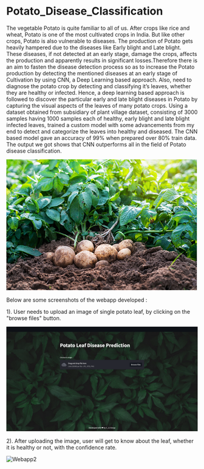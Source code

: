 # Potato_Disease_Classification

The vegetable Potato is quite familiar to all of us. After crops like rice and wheat, Potato is one of the most cultivated crops in India. But like other crops, Potato is also vulnerable to diseases. The production of Potato gets heavily hampered due to the diseases like Early blight and Late blight. These diseases, if not detected at an early stage, damage the crops, affects the production and apparently results in significant losses.Therefore there is an aim to fasten the disease detection process so as to increase the Potato production by detecting the mentioned diseases at an early stage of Cultivation by using CNN, a Deep Learning based approach. Also, need to diagnose the potato crop by detecting and classifying it’s leaves, whether they are healthy or infected. Hence, a deep learning based approach is followed to discover the particular early and late blight diseases in Potato by capturing the visual aspects of the leaves of many potato crops. Using a dataset obtained from subsidiary of plant village dataset, consisting of 3000 samples having 1000 samples each of healthy, early blight and late blight infected leaves, trained a custom model with some advancements from my end to detect and categorize the leaves into healthy and diseased. The CNN based model gave an accuracy of 99% when prepared over 80% train data. The output we got shows that CNN outperforms all in the field of Potato disease classification.


![PlantImage](https://github.com/Yash-Wasalwar-07/Potato_Disease_Classification/blob/main/plantimage.jpeg?raw=true)

Below are some screenshots of the webapp developed : 

1). User needs to upload an image of single potato leaf, by clicking on the "browse files" button.

![Webapp1](https://github.com/Yash-Wasalwar-07/Potato_Disease_Classification/blob/main/webapp1.png?raw=true)

2). After uploading the image, user will get to know about the leaf, whether it is healthy or not, with the confidence rate.

![Webapp2](https://github.com/Yash-Wasalwar-07/Potato_Disease_Classification/blob/main/webapp2.png?raw=true)


